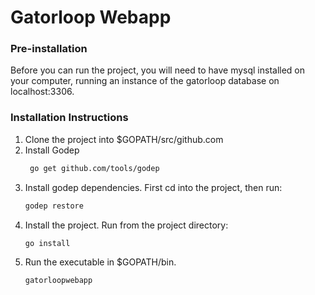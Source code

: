 # Gatorloop Webapp

### Pre-installation
Before you can run the project, you will need to have mysql installed on your computer, running an instance of the gatorloop database on localhost:3306.

### Installation Instructions
1. Clone the project into $GOPATH/src/github.com
2. Install Godep
    ```bash
     go get github.com/tools/godep
     ```
3. Install godep dependencies. First cd into the project, then run:
    ```bash
    godep restore
    ```
4. Install the project. Run from the project directory:
    ```bash
    go install
    ```
5. Run the executable in $GOPATH/bin.
    ```bash
    gatorloopwebapp
    ```
